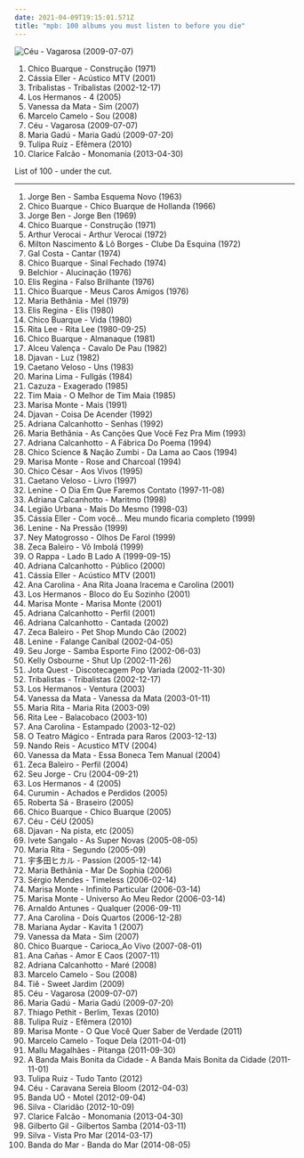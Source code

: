 ```yaml
---
date: 2021-04-09T19:15:01.571Z
title: "mpb: 100 albums you must listen to before you die"
---
```

![Céu - Vagarosa (2009-07-07)](http://coverartarchive.org/release/34f60ad7-1d10-4573-8e56-1674ea78310c/24557608344-500.jpg "Céu - Vagarosa (2009-07-07)")
<ol class="albums">
<li data-cover="http://coverartarchive.org/release/4ad7a356-d1d8-4367-8b33-dbb31c29517f/25207877428-500.jpg" data-tags="mpb" role="button">Chico Buarque - Construção (1971)</li>
<li data-cover="http://coverartarchive.org/release/1adf6e49-e74c-444f-b005-af3dd69757e1/10496581130-500.jpg" data-tags="cassia, mpb" role="button">Cássia Eller - Acústico MTV (2001)</li>
<li data-cover="https://img.discogs.com/abefN2OSMN2fFb1zLTUE7KoLhPA=/fit-in/300x300/filters:strip_icc():format(jpeg):mode_rgb():quality(90)/discogs-images/R-694089-1149766791.jpeg.jpg" data-tags="mpb, tribalistas, latin, brasile" role="button">Tribalistas - Tribalistas (2002-12-17)</li>
<li data-cover="http://coverartarchive.org/release/e53c3877-01db-4cd0-99ef-f379b2b99d66/11450096982-500.jpg" data-tags="brazilian" role="button">Los Hermanos - 4 (2005)</li>
<li data-cover="https://img.discogs.com/7U0LIu_-CKULd1Uag2WQbkr79uc=/fit-in/400x400/filters:strip_icc():format(jpeg):mode_rgb():quality(90)/discogs-images/R-1448692-1228861933.jpeg.jpg" data-tags="brasil, brazil, mpb" role="button">Vanessa da Mata - Sim (2007)</li>
<li data-cover="http://coverartarchive.org/release/a42786e6-ae7e-4006-b04c-4386673141e3/7545750239-500.jpg" data-tags="mpb" role="button">Marcelo Camelo - Sou (2008)</li>
<li data-cover="http://coverartarchive.org/release/34f60ad7-1d10-4573-8e56-1674ea78310c/24557608344-500.jpg" data-tags="mpb" role="button">Céu - Vagarosa (2009-07-07)</li>
<li data-cover="https://img.discogs.com/ChTjot53NIk0UW_axoOWeJvwD0M=/fit-in/501x500/filters:strip_icc():format(jpeg):mode_rgb():quality(90)/discogs-images/R-2838165-1405526380-4464.jpeg.jpg" data-tags="mpb, chillout, brasil, relaxing" role="button">Maria Gadú - Maria Gadú (2009-07-20)</li>
<li data-cover="https://img.discogs.com/EAzsLOGOKW_O1x-vupZHNf-83aI=/fit-in/600x600/filters:strip_icc():format(jpeg):mode_rgb():quality(90)/discogs-images/R-15267609-1589057376-9693.jpeg.jpg" data-tags="mpb" role="button">Tulipa Ruiz - Efêmera (2010)</li>
<li data-cover="http://coverartarchive.org/release/b4f260ad-490a-410d-bc4b-fec31b353059/10496698518-500.jpg" data-tags="folk, mpb, indie, brazilian" role="button">Clarice Falcão - Monomania (2013-04-30)</li>
</ol>
List of 100 - under the cut.
<!-- more -->

_________________

<ol class="albums">
<li data-cover="http://coverartarchive.org/release/f244c760-f055-4099-9b80-70cef5ef1f74/1276068220-500.jpg" data-tags="brazilian, samba, mpb" role="button">
Jorge Ben - Samba Esquema Novo (1963)
</li>
<li data-cover="http://coverartarchive.org/release/45593f09-be07-4710-8610-4594bb9a876f/3326980994-500.jpg" data-tags="mpb" role="button">
Chico Buarque - Chico Buarque de Hollanda (1966)
</li>
<li data-cover="http://coverartarchive.org/release/16984cf1-8f8c-464a-accd-44d16c8b8e16/4223090536-500.jpg" data-tags="mpb" role="button">
Jorge Ben - Jorge Ben (1969)
</li>
<li data-cover="http://coverartarchive.org/release/4ad7a356-d1d8-4367-8b33-dbb31c29517f/25207877428-500.jpg" data-tags="mpb" role="button">
Chico Buarque - Construção (1971)
</li>
<li data-cover="http://coverartarchive.org/release/3c6cf2e5-6382-4574-b172-b2d63c7894df/6506238138-500.jpg" data-tags="latin, mpb, brazilian, international, my 1972 experiment, my favorite things, brazilian traditions" role="button">
Arthur Verocai - Arthur Verocai (1972)
</li>
<li data-cover="http://coverartarchive.org/release/53c31a17-289a-4544-a3f9-5c53e06f3e05/11382963942-500.jpg" data-tags="70s, mpb" role="button">
Milton Nascimento & Lô Borges - Clube Da Esquina (1972)
</li>
<li data-cover="https://img.discogs.com/sEl__kMngLDjfRZ94quq96kYYck=/fit-in/600x598/filters:strip_icc():format(jpeg):mode_rgb():quality(90)/discogs-images/R-5834146-1424184021-5149.jpeg.jpg" data-tags="mpb, samba" role="button">
Gal Costa - Cantar (1974)
</li>
<li data-cover="https://img.discogs.com/PK7fEv-DCo2JeeOdSyufcXo3qrY=/fit-in/568x568/filters:strip_icc():format(jpeg):mode_rgb():quality(90)/discogs-images/R-10139991-1578435408-4845.jpeg.jpg" data-tags="mpb" role="button">
Chico Buarque - Sinal Fechado (1974)
</li>
<li data-cover="http://coverartarchive.org/release/b4cbc72d-fddf-4d97-9025-77fed9a567b5/5080906300-500.jpg" data-tags="mpb, favorite brazilian albums" role="button">
Belchior - Alucinação (1976)
</li>
<li data-cover="https://img.discogs.com/vmgctIvBsSdY1Bu5hglA7gg5498=/fit-in/301x300/filters:strip_icc():format(jpeg):mode_rgb():quality(90)/discogs-images/R-4995514-1381656178-3777.jpeg.jpg" data-tags="rock, mpb, bresil, cds perfeitos, e regina" role="button">
Elis Regina - Falso Brilhante (1976)
</li>
<li data-cover="https://img.discogs.com/CHGtwynZ4HL4xZlmSyXA_CJ08SE=/fit-in/600x600/filters:strip_icc():format(jpeg):mode_rgb():quality(90)/discogs-images/R-15110277-1586796908-1424.jpeg.jpg" data-tags="mpb" role="button">
Chico Buarque - Meus Caros Amigos (1976)
</li>
<li data-cover="http://coverartarchive.org/release/860e6e8e-ccc0-4871-9e5a-48306397b3ed/6853136007-500.jpg" data-tags="bossa nova, brasil, mpb, samba, vocalistas femeninas, brasileirinhos, bom sambinha, m bethania" role="button">
Maria Bethânia - Mel (1979)
</li>
<li data-cover="https://img.discogs.com/0WnKIoaJArEZ_d4WDap_SebLSwU=/fit-in/600x604/filters:strip_icc():format(jpeg):mode_rgb():quality(90)/discogs-images/R-14396348-1573689705-5722.jpeg.jpg" data-tags="mpb, brazilian, valley of the bees radio, e regina" role="button">
Elis Regina - Elis (1980)
</li>
<li data-cover="https://img.discogs.com/hwR7bK2VddWcLMGyHZZ-hrdt-7M=/fit-in/547x480/filters:strip_icc():format(jpeg):mode_rgb():quality(90)/discogs-images/R-5241704-1388503897-5896.jpeg.jpg" data-tags="brasil, mpb, c buarque" role="button">
Chico Buarque - Vida (1980)
</li>
<li data-cover="http://coverartarchive.org/release/36a69014-a603-4ee8-abd0-075b3ad8855d/18781130799-500.jpg" data-tags="rita lee" role="button">
Rita Lee - Rita Lee (1980-09-25)
</li>
<li data-cover="https://img.discogs.com/Hd3OivgTx3mooZsHRp7029R-yoE=/fit-in/450x450/filters:strip_icc():format(jpeg):mode_rgb():quality(90)/discogs-images/R-5556261-1396453367-3651.jpeg.jpg" data-tags="mpb" role="button">
Chico Buarque - Almanaque (1981)
</li>
<li data-cover="http://coverartarchive.org/release/1837fd6c-1b14-4307-aef3-339dcbfdc24f/6795217885-500.jpg" data-tags="mpb, brazilian, mpb - 1980" role="button">
Alceu Valença - Cavalo De Pau (1982)
</li>
<li data-cover="http://coverartarchive.org/release/acb32976-869f-374b-9985-1962678a3bc0/3446888597-500.jpg" data-tags="mpb, brazilian" role="button">
Djavan - Luz (1982)
</li>
<li data-cover="https://img.discogs.com/5q-AJwbjowfVO1edu-UVyLiVTgw=/fit-in/600x602/filters:strip_icc():format(jpeg):mode_rgb():quality(90)/discogs-images/R-8092529-1455393402-8427.jpeg.jpg" data-tags="mpb, caetano" role="button">
Caetano Veloso - Uns (1983)
</li>
<li data-cover="http://coverartarchive.org/release/159f1322-9b75-42e8-aaf4-8ff59dd7aa8b/8848041710-500.jpg" data-tags="pop rock, new wave, brasil, mpb, brazilian, sophisti-pop" role="button">
Marina Lima - Fullgás (1984)
</li>
<li data-cover="http://coverartarchive.org/release/3b71efac-ebc3-4172-bc0c-7a0a44c581d4/17505318869-500.jpg" data-tags="80s" role="button">
Cazuza - Exagerado (1985)
</li>
<li data-cover="http://coverartarchive.org/release/25f58f18-c40d-469a-b3b3-3b5cc926e33e/6532278942-500.jpg" data-tags="mpb" role="button">
Tim Maia - O Melhor de Tim Maia (1985)
</li>
<li data-cover="https://img.discogs.com/e6Rfd_bpPgWObRW0HDaKm1oTEJ8=/fit-in/600x600/filters:strip_icc():format(jpeg):mode_rgb():quality(90)/discogs-images/R-490365-1269884525.jpeg.jpg" data-tags="mpb" role="button">
Marisa Monte - Mais (1991)
</li>
<li data-cover="http://coverartarchive.org/release/0fe593c7-de54-4d65-a0c3-6ea605178a3c/15949983972-500.jpg" data-tags="mpb" role="button">
Djavan - Coisa De Acender (1992)
</li>
<li data-cover="https://img.discogs.com/LD1fqi2GP-k_SNRCkGWxNuawpqo=/fit-in/600x337/filters:strip_icc():format(jpeg):mode_rgb():quality(90)/discogs-images/R-9650757-1484222465-3586.jpeg.jpg" data-tags="mpb" role="button">
Adriana Calcanhotto - Senhas (1992)
</li>
<li data-cover="http://coverartarchive.org/release/230bb0d1-7f48-48e3-a14e-20ff5aa682c7/14515639785-500.jpg" data-tags="brasil" role="button">
Maria Bethânia - As Canções Que Você Fez Pra Mim (1993)
</li>
<li data-cover="http://coverartarchive.org/release/e1565955-0379-4500-a8b1-b66f14989516/6270023704-500.jpg" data-tags="mpb" role="button">
Adriana Calcanhotto - A Fábrica Do Poema (1994)
</li>
<li data-cover="http://coverartarchive.org/release/c393c79d-693a-4f33-96da-7491c2be4db9/10069834947-500.jpg" data-tags="mpb, mangue beat" role="button">
Chico Science & Nação Zumbi - Da Lama ao Caos (1994)
</li>
<li data-cover="https://via.placeholder.com/450" data-tags="marisa monte, mpb" role="button">
Marisa Monte - Rose and Charcoal (1994)
</li>
<li data-cover="http://coverartarchive.org/release/ff45df97-bad0-46af-ab36-ab929c12f637/23800902484-500.jpg" data-tags="mpb, brazilian" role="button">
Chico César - Aos Vivos (1995)
</li>
<li data-cover="http://coverartarchive.org/release/c61a099a-7501-46e3-8d13-d048c1216dfa/8301999638-500.jpg" data-tags="brazilian" role="button">
Caetano Veloso - Livro (1997)
</li>
<li data-cover="http://coverartarchive.org/release/e337e235-9289-44b7-97f4-dde396be4b62/19959387043-500.jpg" data-tags="mpb" role="button">
Lenine - O Dia Em Que Faremos Contato (1997-11-08)
</li>
<li data-cover="http://coverartarchive.org/release/65886478-5457-4a6d-9900-cc44a32e8975/25736749404-500.jpg" data-tags="mpb" role="button">
Adriana Calcanhotto - Maritmo (1998)
</li>
<li data-cover="http://coverartarchive.org/release/59b9a182-90c1-4aba-94d3-27d1f67a89ac/10427980414-500.jpg" data-tags="mais do mesmo, legião urbana" role="button">
Legião Urbana - Mais Do Mesmo (1998-03)
</li>
<li data-cover="http://coverartarchive.org/release/e1fcade6-0224-41b7-b2c1-7a85ae7d008d/8870805349-500.jpg" data-tags="mpb" role="button">
Cássia Eller - Com você... Meu mundo ficaria completo (1999)
</li>
<li data-cover="https://img.discogs.com/GUc2Ki2dKQb5z8rPh0JtGu8h9dU=/fit-in/320x320/filters:strip_icc():format(jpeg):mode_rgb():quality(90)/discogs-images/R-1903782-1251372716.jpeg.jpg" data-tags="mpb, lenine" role="button">
Lenine - Na Pressão (1999)
</li>
<li data-cover="https://img.discogs.com/0GE4CGCQ5Ow83CTb0bNJ8QA31gA=/fit-in/400x400/filters:strip_icc():format(jpeg):mode_rgb():quality(90)/discogs-images/R-945924-1259256005.jpeg.jpg" data-tags="mpb, ney, brasilera" role="button">
Ney Matogrosso - Olhos De Farol (1999)
</li>
<li data-cover="https://img.discogs.com/jr80hXgVY_g9eiJBRMQTLz42odc=/fit-in/400x400/filters:strip_icc():format(jpeg):mode_rgb():quality(90)/discogs-images/R-4259477-1359978695-6082.jpeg.jpg" data-tags="mpb" role="button">
Zeca Baleiro - Vô Imbolá (1999)
</li>
<li data-cover="http://coverartarchive.org/release/fcdeed0f-4c5d-41b6-b7ae-9fa93bf3e9dc/1608622889-500.jpg" data-tags="rock, pop rock, brazil" role="button">
O Rappa - Lado B Lado A (1999-09-15)
</li>
<li data-cover="https://img.discogs.com/ov0m_0zgui0vVmn_eCzY51s4UK4=/fit-in/600x599/filters:strip_icc():format(jpeg):mode_rgb():quality(90)/discogs-images/R-2274795-1467127783-9317.jpeg.jpg" data-tags="mpb, brazilian, adriana calcanhotto" role="button">
Adriana Calcanhotto - Público (2000)
</li>
<li data-cover="http://coverartarchive.org/release/1adf6e49-e74c-444f-b005-af3dd69757e1/10496581130-500.jpg" data-tags="cassia, mpb" role="button">
Cássia Eller - Acústico MTV (2001)
</li>
<li data-cover="https://img.discogs.com/aWwkOGgqLiprrpKePRv_gZbdkE8=/fit-in/600x600/filters:strip_icc():format(jpeg):mode_rgb():quality(90)/discogs-images/R-2073494-1478103358-6750.jpeg.jpg" data-tags="mpb" role="button">
Ana Carolina - Ana Rita Joana Iracema e Carolina (2001)
</li>
<li data-cover="http://coverartarchive.org/release/f70805ee-f3f5-4453-a344-eef3ad5f7e85/11449802748-500.jpg" data-tags="los hermanos" role="button">
Los Hermanos - Bloco do Eu Sozinho (2001)
</li>
<li data-cover="http://coverartarchive.org/release/7e01f526-d786-4d03-87c8-1677f2807fb5/7015225648-500.jpg" data-tags="mpb" role="button">
Marisa Monte - Marisa Monte (2001)
</li>
<li data-cover="https://img.discogs.com/ov0m_0zgui0vVmn_eCzY51s4UK4=/fit-in/600x599/filters:strip_icc():format(jpeg):mode_rgb():quality(90)/discogs-images/R-2274795-1467127783-9317.jpeg.jpg" data-tags="mpb" role="button">
Adriana Calcanhotto - Perfil (2001)
</li>
<li data-cover="https://img.discogs.com/oszqh5DxeCRhD-sReYxig-Jh7_c=/fit-in/580x580/filters:strip_icc():format(jpeg):mode_rgb():quality(90)/discogs-images/R-3758543-1343254536-9102.jpeg.jpg" data-tags="mpb" role="button">
Adriana Calcanhotto - Cantada (2002)
</li>
<li data-cover="http://coverartarchive.org/release/fa39c1c8-4879-4a76-99d3-de31c36bc212/2901966078-500.jpg" data-tags="alternative, 90s, mpb, brazilian, great songs, minhas musicas, mpb - 2000" role="button">
Zeca Baleiro - Pet Shop Mundo Cão (2002)
</li>
<li data-cover="https://img.discogs.com/BM9Gos_4XoOFuLgAn9S8S9m9H9U=/fit-in/400x400/filters:strip_icc():format(jpeg):mode_rgb():quality(90)/discogs-images/R-2497528-1287259025.jpeg.jpg" data-tags="mpb" role="button">
Lenine - Falange Canibal (2002-04-05)
</li>
<li data-cover="http://coverartarchive.org/release/dff80431-3daa-4b04-84ea-ab1f2a46bb8b/5706500249-500.jpg" data-tags="mpb" role="button">
Seu Jorge - Samba Esporte Fino (2002-06-03)
</li>
<li data-cover="http://coverartarchive.org/release/0775dccd-cdf3-4624-ad45-2338841fda98/16567756280-500.jpg" data-tags="pop, alternative rock" role="button">
Kelly Osbourne - Shut Up (2002-11-26)
</li>
<li data-cover="https://img.discogs.com/Sx_8GcWG3a_rBQVhYFBqgSm9RZg=/fit-in/320x320/filters:strip_icc():format(jpeg):mode_rgb():quality(90)/discogs-images/R-2201405-1269513103.jpeg.jpg" data-tags="pop rock, mpb, brazilian, brazilian rock" role="button">
Jota Quest - Discotecagem Pop Variada (2002-11-30)
</li>
<li data-cover="https://img.discogs.com/abefN2OSMN2fFb1zLTUE7KoLhPA=/fit-in/300x300/filters:strip_icc():format(jpeg):mode_rgb():quality(90)/discogs-images/R-694089-1149766791.jpeg.jpg" data-tags="mpb, tribalistas, latin, brasile" role="button">
Tribalistas - Tribalistas (2002-12-17)
</li>
<li data-cover="http://coverartarchive.org/release/0949cf8b-b528-4d84-9354-7d53e0c49b95/8630198470-500.jpg" data-tags="los hermanos" role="button">
Los Hermanos - Ventura (2003)
</li>
<li data-cover="http://coverartarchive.org/release/283e6068-9e3d-4dd6-823b-5b481f437298/18305534650-500.jpg" data-tags="mpb, vanessa da mata" role="button">
Vanessa da Mata - Vanessa da Mata (2003-01-11)
</li>
<li data-cover="http://coverartarchive.org/release/d43cc3b0-ace8-477e-b2f9-6d199d1678a1/13168195225-500.jpg" data-tags="mpb, brazilian, female vocalists, brazil" role="button">
Maria Rita - Maria Rita (2003-09)
</li>
<li data-cover="http://coverartarchive.org/release/144b9dac-5c5c-4be2-bf97-190ff7249dc2/15740178702-500.jpg" data-tags="rock, mpb" role="button">
Rita Lee - Balacobaco (2003-10)
</li>
<li data-cover="https://via.placeholder.com/450" data-tags="ana carolina" role="button">
Ana Carolina - Estampado (2003-12-02)
</li>
<li data-cover="http://coverartarchive.org/release/a353dbf8-4710-43f4-a3d8-a8a834cc1f13/8611094676-500.jpg" data-tags="mpb, ouvir com calma" role="button">
O Teatro Mágico - Entrada para Raros (2003-12-13)
</li>
<li data-cover="https://img.discogs.com/pA02LGz8LIwMVMj4XbADw3CHd2I=/fit-in/600x600/filters:strip_icc():format(jpeg):mode_rgb():quality(90)/discogs-images/R-2310392-1571259615-5075.jpeg.jpg" data-tags="pop, mpb, rock brasileiro, minhas musicas, mpb classica, pop bras, acustico mtv nando reis" role="button">
Nando Reis - Acustico MTV (2004)
</li>
<li data-cover="http://coverartarchive.org/release/083d4017-2d73-4c18-bcbb-16f92ff1b7a8/10457783425-500.jpg" data-tags="mpb, brazilian" role="button">
Vanessa da Mata - Essa Boneca Tem Manual (2004)
</li>
<li data-cover="https://img.discogs.com/t5lyK37ZPFL3qVFjiB-TiZAhZCc=/fit-in/600x531/filters:strip_icc():format(jpeg):mode_rgb():quality(90)/discogs-images/R-1919235-1385217604-6767.jpeg.jpg" data-tags="mpb" role="button">
Zeca Baleiro - Perfil (2004)
</li>
<li data-cover="https://img.discogs.com/_hL4hsnawMzzoUF_I1vH8viJRKM=/fit-in/594x525/filters:strip_icc():format(jpeg):mode_rgb():quality(90)/discogs-images/R-618114-1366618337-2891.jpeg.jpg" data-tags="mpb" role="button">
Seu Jorge - Cru (2004-09-21)
</li>
<li data-cover="http://coverartarchive.org/release/e53c3877-01db-4cd0-99ef-f379b2b99d66/11450096982-500.jpg" data-tags="brazilian" role="button">
Los Hermanos - 4 (2005)
</li>
<li data-cover="https://img.discogs.com/aeza0CMqIGI12AsLySp2zFGydk0=/fit-in/489x492/filters:strip_icc():format(jpeg):mode_rgb():quality(90)/discogs-images/R-15871568-1599330283-3671.png.jpg" data-tags="mpb, samba, current infatuations" role="button">
Curumin - Achados e Perdidos (2005)
</li>
<li data-cover="http://coverartarchive.org/release/93c003c3-7676-4cc0-a78e-8f21ed3b480f/5669279751-500.jpg" data-tags="mpb" role="button">
Roberta Sá - Braseiro (2005)
</li>
<li data-cover="http://coverartarchive.org/release/ff4bf915-8a21-417d-8c09-04600a7deb41/18504588791-500.jpg" data-tags="brazilian, samba, poetry, mpb" role="button">
Chico Buarque - Chico Buarque (2005)
</li>
<li data-cover="http://coverartarchive.org/release/333bb712-ba43-4887-bf0d-0bb8f8fdc764/15739034587-500.jpg" data-tags="brazilian, female vocalists" role="button">
Céu - CéU (2005)
</li>
<li data-cover="http://coverartarchive.org/release/390442f6-1835-4c49-93d5-87727b024603/4524253331-500.jpg" data-tags="mpb, djavan" role="button">
Djavan - Na pista, etc (2005)
</li>
<li data-cover="https://img.discogs.com/_4HN8z9XjaQh_3qSeTtjeHK7_DU=/fit-in/421x600/filters:strip_icc():format(jpeg):mode_rgb():quality(90)/discogs-images/R-6357018-1417261915-3747.jpeg.jpg" data-tags="pop, female vocalists" role="button">
Ivete Sangalo - As Super Novas (2005-08-05)
</li>
<li data-cover="http://coverartarchive.org/release/d82bc23c-8989-4546-8de8-2ca8e178e585/5163270567-500.jpg" data-tags="mpb" role="button">
Maria Rita - Segundo (2005-09)
</li>
<li data-cover="https://via.placeholder.com/450" data-tags="soundtrack, pop, rock, japanese, female vocalists, mpb, game, anime, j-rock, video game music, j-pop, utada hikaru, kingdom hearts" role="button">
宇多田ヒカル - Passion (2005-12-14)
</li>
<li data-cover="https://img.discogs.com/JAQK1ZOQh9hVjEh-Ei5erFmZoNM=/fit-in/600x595/filters:strip_icc():format(jpeg):mode_rgb():quality(90)/discogs-images/R-3635360-1521784378-3749.jpeg.jpg" data-tags="mpb, maria bethania" role="button">
Maria Bethânia - Mar De Sophia (2006)
</li>
<li data-cover="https://img.discogs.com/vn8Ek9gGQNV-2t14KbgH9s7wODA=/fit-in/600x495/filters:strip_icc():format(jpeg):mode_rgb():quality(90)/discogs-images/R-8848710-1589824943-5459.jpeg.jpg" data-tags="hip hop, pop, bossa nova, mpb, brazilian, samba, latin grammy nominated, teenage years" role="button">
Sérgio Mendes - Timeless (2006-02-14)
</li>
<li data-cover="https://img.discogs.com/xVH-CTZ3jRiH1J-EMleJXli3ApU=/fit-in/500x500/filters:strip_icc():format(jpeg):mode_rgb():quality(90)/discogs-images/R-1394873-1215973578.jpeg.jpg" data-tags="brazilian" role="button">
Marisa Monte - Infinito Particular (2006-03-14)
</li>
<li data-cover="https://img.discogs.com/cXXLh66VjtFnB7pspldv5E9YZ7s=/fit-in/600x534/filters:strip_icc():format(jpeg):mode_rgb():quality(90)/discogs-images/R-9042767-1473774919-7325.jpeg.jpg" data-tags="samba, brazilian" role="button">
Marisa Monte - Universo Ao Meu Redor (2006-03-14)
</li>
<li data-cover="https://img.discogs.com/zDvG1DKBHind4bXXj2gcwT7L1pc=/fit-in/186x186/filters:strip_icc():format(jpeg):mode_rgb():quality(90)/discogs-images/R-8551244-1463882864-9322.jpeg.jpg" data-tags="mpb" role="button">
Arnaldo Antunes - Qualquer (2006-09-11)
</li>
<li data-cover="https://img.discogs.com/fsbjJqEs8NG0exATrywu9Cq5am4=/fit-in/400x400/filters:strip_icc():format(jpeg):mode_rgb():quality(90)/discogs-images/R-2074694-1262539177.jpeg.jpg" data-tags="mpb" role="button">
Ana Carolina - Dois Quartos (2006-12-28)
</li>
<li data-cover="https://img.discogs.com/0f36ac86c54fe502a205affaefeae52f092904f2/images/spacer.gif" data-tags="mpb" role="button">
Mariana Aydar - Kavita 1 (2007)
</li>
<li data-cover="https://img.discogs.com/7U0LIu_-CKULd1Uag2WQbkr79uc=/fit-in/400x400/filters:strip_icc():format(jpeg):mode_rgb():quality(90)/discogs-images/R-1448692-1228861933.jpeg.jpg" data-tags="brasil, brazil, mpb" role="button">
Vanessa da Mata - Sim (2007)
</li>
<li data-cover="http://coverartarchive.org/release/6c60a44c-6235-4aa9-82a2-bf77f238a3e2/7473339479-500.jpg" data-tags="mpb" role="button">
Chico Buarque - Carioca_Ao Vivo (2007-08-01)
</li>
<li data-cover="https://img.discogs.com/djAIVamQvQEcoxaa0NhTgmABV2g=/fit-in/600x600/filters:strip_icc():format(jpeg):mode_rgb():quality(90)/discogs-images/R-9239547-1477171669-7323.jpeg.jpg" data-tags="mpb" role="button">
Ana Cañas - Amor E Caos (2007-11)
</li>
<li data-cover="https://img.discogs.com/GFbZoFHfIozRBusBW7FaZsmCCxc=/fit-in/600x593/filters:strip_icc():format(jpeg):mode_rgb():quality(90)/discogs-images/R-2891446-1530706395-3987.jpeg.jpg" data-tags="mpb" role="button">
Adriana Calcanhotto - Maré (2008)
</li>
<li data-cover="http://coverartarchive.org/release/a42786e6-ae7e-4006-b04c-4386673141e3/7545750239-500.jpg" data-tags="mpb" role="button">
Marcelo Camelo - Sou (2008)
</li>
<li data-cover="http://coverartarchive.org/release/649130a0-acd1-4640-8c26-eb4bc0b8ae69/14266191158-500.jpg" data-tags="mpb, mpb - 2000" role="button">
Tiê - Sweet Jardim (2009)
</li>
<li data-cover="http://coverartarchive.org/release/34f60ad7-1d10-4573-8e56-1674ea78310c/24557608344-500.jpg" data-tags="mpb" role="button">
Céu - Vagarosa (2009-07-07)
</li>
<li data-cover="https://img.discogs.com/ChTjot53NIk0UW_axoOWeJvwD0M=/fit-in/501x500/filters:strip_icc():format(jpeg):mode_rgb():quality(90)/discogs-images/R-2838165-1405526380-4464.jpeg.jpg" data-tags="mpb, chillout, brasil, relaxing" role="button">
Maria Gadú - Maria Gadú (2009-07-20)
</li>
<li data-cover="https://img.discogs.com/TH92t7-mbQC0Pcp131mxhGh67cw=/fit-in/600x600/filters:strip_icc():format(jpeg):mode_rgb():quality(90)/discogs-images/R-11014546-1508258121-3203.jpeg.jpg" data-tags="folk, brasil, mpb, brazilian, discos favoritos, why havent you heard this" role="button">
Thiago Pethit - Berlim, Texas (2010)
</li>
<li data-cover="https://img.discogs.com/EAzsLOGOKW_O1x-vupZHNf-83aI=/fit-in/600x600/filters:strip_icc():format(jpeg):mode_rgb():quality(90)/discogs-images/R-15267609-1589057376-9693.jpeg.jpg" data-tags="mpb" role="button">
Tulipa Ruiz - Efêmera (2010)
</li>
<li data-cover="http://coverartarchive.org/release/320b5cdb-9e0c-4efb-ba38-aa04e67c7ed0/4753446956-500.jpg" data-tags="mpb" role="button">
Marisa Monte - O Que Você Quer Saber de Verdade (2011)
</li>
<li data-cover="http://coverartarchive.org/release/90560f27-722c-4c47-b767-06f397fe3e17/7545755054-500.jpg" data-tags="mpb" role="button">
Marcelo Camelo - Toque Dela (2011-04-01)
</li>
<li data-cover="http://coverartarchive.org/release/7017aae8-13a8-4e0e-abf0-806e2d21bf51/2903262151-500.jpg" data-tags="indie, folk, 10s, mpb" role="button">
Mallu Magalhães - Pitanga (2011-09-30)
</li>
<li data-cover="http://coverartarchive.org/release/3504a1cb-8799-4a33-8a15-c27d6c4c353a/1201706693-500.jpg" data-tags="female vocalists" role="button">
A Banda Mais Bonita da Cidade - A Banda Mais Bonita da Cidade (2011-11-01)
</li>
<li data-cover="http://coverartarchive.org/release/a1ddb9bf-0501-4327-bb6b-b49771cf7c65/1856221349-500.jpg" data-tags="pop, folk, indie pop, pop rock, mpb, mpb pop, discos 2012" role="button">
Tulipa Ruiz - Tudo Tanto (2012)
</li>
<li data-cover="https://img.discogs.com/Y_ExyCKTuYVEPRjd0mbmIWXzR9k=/fit-in/500x500/filters:strip_icc():format(jpeg):mode_rgb():quality(90)/discogs-images/R-3508291-1333223351.jpeg.jpg" data-tags="pop, mpb, samba, world music, discos 2012" role="button">
Céu - Caravana Sereia Bloom (2012-04-03)
</li>
<li data-cover="http://coverartarchive.org/release/a0b91ae2-76ca-4c5b-9f64-463973ee2947/1921537851-500.jpg" data-tags="pop, brazilian, brega, eletrobrega" role="button">
Banda UÓ - Motel (2012-09-04)
</li>
<li data-cover="http://coverartarchive.org/release/3e341286-7e77-435b-9b45-c7dc2d598286/12778056525-500.jpg" data-tags="electronic, indie, pop, alternative, singer-songwriter, mpb, synthpop, brazilian, male vocalists, hairy chest, otter, discos 2013" role="button">
Silva - Claridão (2012-10-09)
</li>
<li data-cover="http://coverartarchive.org/release/b4f260ad-490a-410d-bc4b-fec31b353059/10496698518-500.jpg" data-tags="folk, mpb, indie, brazilian" role="button">
Clarice Falcão - Monomania (2013-04-30)
</li>
<li data-cover="https://img.discogs.com/PTdClJH13tztM0R7R_b31OWUzoE=/fit-in/600x543/filters:strip_icc():format(jpeg):mode_rgb():quality(90)/discogs-images/R-6069126-1410262661-7364.jpeg.jpg" data-tags="bossa nova, mpb" role="button">
Gilberto Gil - Gilbertos Samba (2014-03-11)
</li>
<li data-cover="http://coverartarchive.org/release/82309c98-bdda-428b-b309-94fa9b060a97/6655564810-500.jpg" data-tags="indie, alternative, mpb, synthpop" role="button">
Silva - Vista Pro Mar (2014-03-17)
</li>
<li data-cover="http://coverartarchive.org/release/77fd947a-cbda-4d09-93b4-6753ab5e7a3c/8201873863-500.jpg" data-tags="indie, folk, mallu magalhaes" role="button">
Banda do Mar - Banda do Mar (2014-08-05)
</li>
</ol>